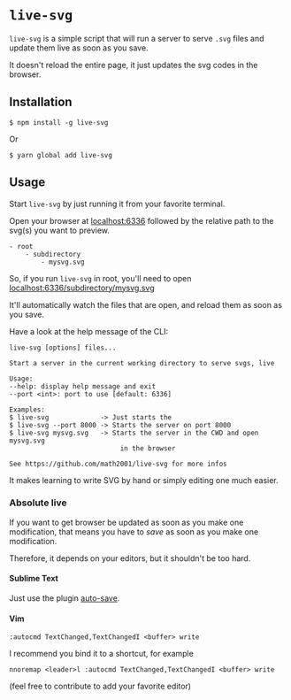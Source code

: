 # `live-svg`

`live-svg` is a simple script that will run a server to serve `.svg` files and
update them live as soon as you save.

It doesn't reload the entire page, it just updates the svg codes in the browser.

## Installation

```
$ npm install -g live-svg
```

Or

```
$ yarn global add live-svg
```

## Usage

Start `live-svg` by just running it from your favorite terminal.

Open your browser at [localhost:6336](http://localhost:3663) followed by the
relative path to the svg(s) you want to preview.

```
- root
    - subdirectory
        - mysvg.svg
```

So, if you run `live-svg` in root, you'll need to open
[localhost:6336/subdirectory/mysvg.svg](http://localhost:6336/subdirectory/mysvg.svg)

It'll automatically watch the files that are open, and reload them as soon as you
save.

Have a look at the help message of the CLI:

```
live-svg [options] files...

Start a server in the current working directory to serve svgs, live

Usage:
--help: display help message and exit
--port <int>: port to use [default: 6336]

Examples:
$ live-svg             -> Just starts the
$ live-svg --port 8000 -> Starts the server on port 8000
$ live-svg mysvg.svg   -> Starts the server in the CWD and open mysvg.svg
                            in the browser

See https://github.com/math2001/live-svg for more infos
```

It makes learning to write SVG by hand or simply editing one much easier.

### Absolute live

If you want to get browser be updated as soon as you make one modification, that
means you have to *save* as soon as you make one modification.

Therefore, it depends on your editors, but it shouldn't be too hard.

#### Sublime Text

Just use the plugin [auto-save](https://packagecontrol.io/packages/auto-save).

#### Vim

```vim
:autocmd TextChanged,TextChangedI <buffer> write
```

I recommend you bind it to a shortcut, for example

```vim
nnoremap <leader>l :autocmd TextChanged,TextChangedI <buffer> write
```

(feel free to contribute to add your favorite editor)
